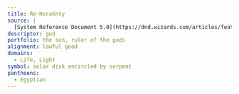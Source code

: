 ```yaml
---
title: Re-Horakhty
source: |
  [System Reference Document 5.0](https://dnd.wizards.com/articles/features/systems-reference-document-srd)
descriptor: god
portfolio: the sun, ruler of the gods
alignment: lawful good
domains:
  - Life, Light
symbol: solar disk encircled by serpent
pantheons:
  - Egyptian
---
```

